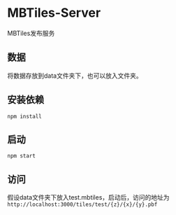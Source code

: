 # MBTiles-Server
MBTiles发布服务

## 数据
将数据存放到data文件夹下，也可以放入文件夹。

## 安装依赖
```
npm install
```

## 启动
```
npm start
```

## 访问
假设data文件夹下放入test.mbtiles，启动后，访问的地址为`http://localhost:3000/tiles/test/{z}/{x}/{y}.pbf`
